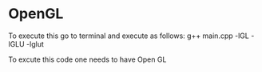# OpenGL
To execute this go to terminal and execute as follows:
g++ main.cpp -lGL -lGLU -lglut

To excute this code one needs to have Open GL
